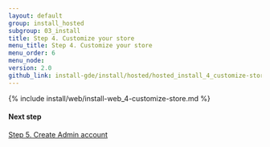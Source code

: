 ```yaml
---
layout: default
group: install_hosted
subgroup: 03_install
title: Step 4. Customize your store
menu_title: Step 4. Customize your store
menu_order: 6
menu_node: 
version: 2.0
github_link: install-gde/install/hosted/hosted_install_4_customize-store.md
---
```


{% include install/web/install-web_4-customize-store.md %}

#### Next step
<a href="{{page.baseurl}}install-gde/install/hosted/hosted_install_5_create-admin.html">Step 5. Create Admin account</a>
